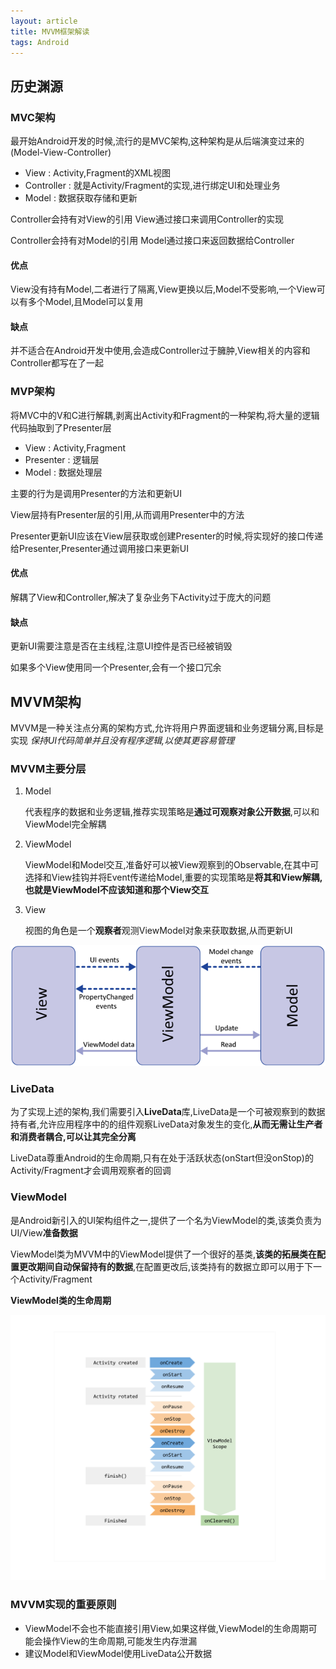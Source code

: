 ```yaml
---
layout: article
title: MVVM框架解读
tags: Android
---
```


## 历史渊源

### MVC架构

最开始Android开发的时候,流行的是MVC架构,这种架构是从后端演变过来的(Model-View-Controller)

- View : Activity,Fragment的XML视图
- Controller : 就是Activity/Fragment的实现,进行绑定UI和处理业务
- Model : 数据获取存储和更新 

Controller会持有对View的引用   View通过接口来调用Controller的实现

Controller会持有对Model的引用   Model通过接口来返回数据给Controller

#### 优点

View没有持有Model,二者进行了隔离,View更换以后,Model不受影响,一个View可以有多个Model,且Model可以复用

#### 缺点

并不适合在Android开发中使用,会造成Controller过于臃肿,View相关的内容和Controller都写在了一起



### MVP架构

将MVC中的V和C进行解耦,剥离出Activity和Fragment的一种架构,将大量的逻辑代码抽取到了Presenter层

- View : Activity,Fragment
- Presenter : 逻辑层
- Model : 数据处理层

主要的行为是调用Presenter的方法和更新UI

View层持有Presenter层的引用,从而调用Presenter中的方法

Presenter更新UI应该在View层获取或创建Presenter的时候,将实现好的接口传递给Presenter,Presenter通过调用接口来更新UI

#### 优点

解耦了View和Controller,解决了复杂业务下Activity过于庞大的问题

#### 缺点

更新UI需要注意是否在主线程,注意UI控件是否已经被销毁

如果多个View使用同一个Presenter,会有一个接口冗余



## MVVM架构

MVVM是一种关注点分离的架构方式,允许将用户界面逻辑和业务逻辑分离,目标是实现 *保持UI代码简单并且没有程序逻辑,以使其更容易管理*

### MVVM主要分层

1. Model 

   代表程序的数据和业务逻辑,推荐实现策略是**通过可观察对象公开数据**,可以和ViewModel完全解耦

2. ViewModel

   ViewModel和Model交互,准备好可以被View观察到的Observable,在其中可选择和View挂钩并将Event传递给Model,重要的实现策略是**将其和View解耦,也就是ViewModel不应该知道和那个View交互**

3. View

   视图的角色是一个**观察者**观测ViewModel对象来获取数据,从而更新UI

![](https://raw.githubusercontent.com/phcbest/PicBed/main/img/1BpxMFh7DdX0_hqX6ABkDgw-16495849177752.png)

### LiveData

为了实现上述的架构,我们需要引入**LiveData**库,LiveData是一个可被观察到的数据持有者,允许应用程序中的的组件观察LiveData对象发生的变化,**从而无需让生产者和消费者耦合,可以让其完全分离**

LiveData尊重Android的生命周期,只有在处于活跃状态(onStart但没onStop)的Activity/Fragment才会调用观察者的回调

### ViewModel

是Android新引入的UI架构组件之一,提供了一个名为ViewModel的类,该类负责为UI/View**准备数据**

ViewModel类为MVVM中的ViewModel提供了一个很好的基类,**该类的拓展类在配置更改期间自动保留持有的数据**,在配置更改后,该类持有的数据立即可以用于下一个Activity/Fragment

**ViewModel类的生命周期**

![1uWXunt0A6fKUFU8PsTLkfA](https://raw.githubusercontent.com/phcbest/PicBed/main/img/1uWXunt0A6fKUFU8PsTLkfA.png)

### MVVM实现的重要原则

- ViewModel不会也不能直接引用View,如果这样做,ViewModel的生命周期可能会操作View的生命周期,可能发生内存泄漏
- 建议Model和ViewModel使用LiveData公开数据